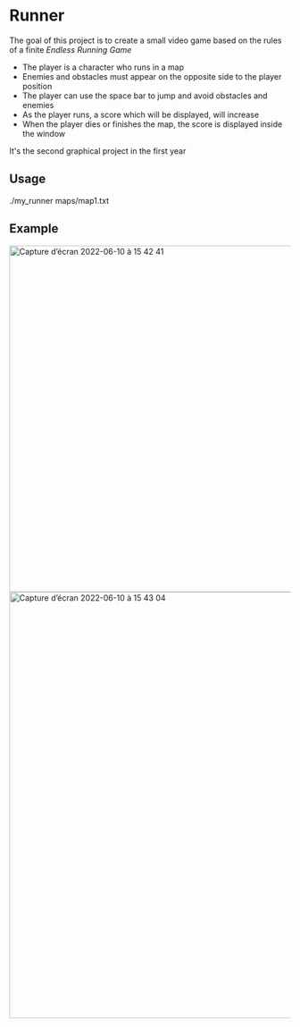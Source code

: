 # Runner

The goal of this project is to create a small video game based on the rules of a finite _Endless Running Game_

- The player is a character who runs in a map
- Enemies and obstacles must appear on the opposite side to the player position
- The player can use the space bar to jump and avoid obstacles and enemies
- As the player runs, a score which will be displayed, will increase
- When the player dies or finishes the map, the score is displayed inside the window

It's the second graphical project in the first year

## Usage

./my_runner maps/map1.txt

## Example

 <img width="620" alt="Capture d’écran 2022-06-10 à 15 42 41" src="https://user-images.githubusercontent.com/107209049/173078747-f27b7860-b298-492a-878e-a5a8cdd39f94.png">

<img width="763" alt="Capture d’écran 2022-06-10 à 15 43 04" src="https://user-images.githubusercontent.com/107209049/173078816-8521b8b2-979b-4f1f-ba12-38e89363263c.png">
